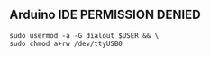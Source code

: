 ## Arduino IDE PERMISSION DENIED
```shell-session:arduino_ide_permission_denied
sudo usermod -a -G dialout $USER && \
sudo chmod a+rw /dev/ttyUSB0 
```
